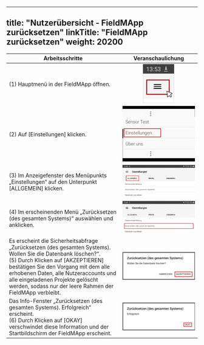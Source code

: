
---
title: "Nutzerübersicht - FieldMApp zurücksetzen"
linkTitle: "FieldMApp zurücksetzen"
weight: 20200
---

| Arbeitsschritte | Veranschaulichung |
| ------ | :-----: |
| (1) Hauptmenü in der FieldMApp öffnen. | ![](/screenshots/fig/FirstSteps/de/FirstSteps_2_2_img_01_de.jpg) |
| (2) Auf [Einstellungen] klicken. | ![](/screenshots/fig/FirstSteps/de/FirstSteps_2_2_img_02_de.jpg) |
| (3) Im Anzeigefenster des Menüpunkts „Einstellungen“ auf den Unterpunkt [ALLGEMEIN] klicken. | ![](/screenshots/fig/FirstSteps/de/FirstSteps_2_2_img_03_de.jpg) |
| (4) Im erscheinenden Menü „Zurücksetzen (des gesamten Systems)“ auswählen und anklicken. | ![](/screenshots/fig/FirstSteps/de/FirstSteps_2_2_img_04_de.jpg) |
| Es erscheint die Sicherheitsabfrage „Zurücksetzen (des gesamten Systems). Wollen Sie die Datenbank löschen?“. <br> (5) Durch Klicken auf [AKZEPTIEREN] bestätigen Sie den Vorgang mit dem alle erhobenen Daten, alle Nutzeraccounts und alle eingeladenen Projekte gelöscht werden, sodass nur der leere Rahmen der FieldMApp verbleibt.  | ![](/screenshots/fig/FirstSteps/de/FirstSteps_2_2_img_05_de.jpg) |
| Das Info-Fenster „Zurücksetzen (des gesamten Systems). Erfolgreich“ erscheint. <br> (6) Durch Klicken auf [OKAY] verschwindet diese Information und der Startbildschirm der FieldMApp erscheint. | ![](/screenshots/fig/FirstSteps/de/FirstSteps_2_2_img_06_de.jpg) |
